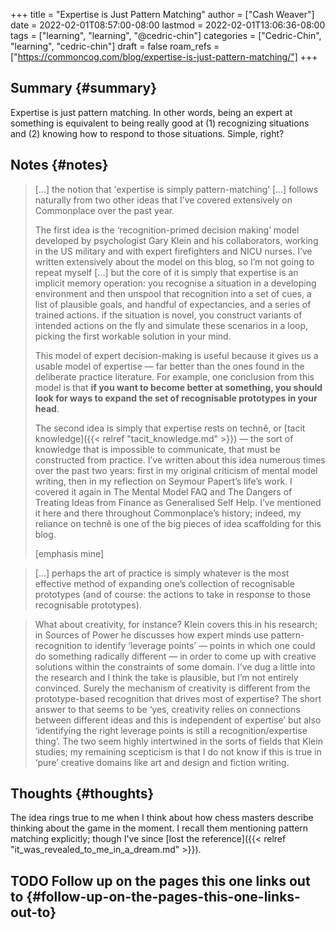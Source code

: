 +++
title = "Expertise is Just Pattern Matching"
author = ["Cash Weaver"]
date = 2022-02-01T08:57:00-08:00
lastmod = 2022-02-01T13:06:36-08:00
tags = ["learning", "learning", "@cedric-chin"]
categories = ["Cedric-Chin", "learning", "cedric-chin"]
draft = false
roam_refs = ["https://commoncog.com/blog/expertise-is-just-pattern-matching/"]
+++

## Summary {#summary}

Expertise is just pattern matching. In other words, being an expert at something is equivalent to being really good at (1) recognizing situations and (2) knowing how to respond to those situations. Simple, right?


## Notes {#notes}

> [...] the notion that 'expertise is simply pattern-matching’ [...] follows naturally from two other ideas that I’ve covered extensively on Commonplace over the past year.
>
> The first idea is the ‘recognition-primed decision making’ model developed by psychologist Gary Klein and his collaborators, working in the US military and with expert firefighters and NICU nurses. I’ve written extensively about the model on this blog, so I’m not going to repeat myself [...] but the core of it is simply that expertise is an implicit memory operation: you recognise a situation in a developing environment and then unspool that recognition into a set of cues, a list of plausible goals, and handful of expectancies, and a series of trained actions. if the situation is novel, you construct variants of intended actions on the fly and simulate these scenarios in a loop, picking the first workable solution in your mind.
>
> This model of expert decision-making is useful because it gives us a usable model of expertise — far better than the ones found in the deliberate practice literature. For example, one conclusion from this model is that **if you want to become better at something, you should look for ways to expand the set of recognisable prototypes in your head**.
>
> The second idea is simply that expertise rests on technê, or [tacit knowledge]({{< relref "tacit_knowledge.md" >}}) — the sort of knowledge that is impossible to communicate, that must be constructed from practice. I’ve written about this idea numerous times over the past two years: first in my original criticism of mental model writing, then in my reflection on Seymour Papert’s life’s work. I covered it again in The Mental Model FAQ and The Dangers of Treating Ideas from Finance as Generalised Self Help. I’ve mentioned it here and there throughout Commonplace’s history; indeed, my reliance on technê is one of the big pieces of idea scaffolding for this blog.
>
> [emphasis mine]

<!--quoteend-->

> [...] perhaps the art of practice is simply whatever is the most effective method of expanding one’s collection of recognisable prototypes (and of course: the actions to take in response to those recognisable prototypes).

<!--quoteend-->

> What about creativity, for instance? Klein covers this in his research; in Sources of Power he discusses how expert minds use pattern-recognition to identify ‘leverage points’ — points in which one could do something radically different — in order to come up with creative solutions within the constraints of some domain. I’ve dug a little into the research and I think the take is plausible, but I’m not entirely convinced. Surely the mechanism of creativity is different from the prototype-based recognition that drives most of expertise? The short answer to that seems to be ‘yes, creativity relies on connections between different ideas and this is independent of expertise’ but also ‘identifying the right leverage points is still a recognition/expertise thing’. The two seem highly intertwined in the sorts of fields that Klein studies; my remaining scepticism is that I do not know if this is true in ‘pure’ creative domains like art and design and fiction writing.


## Thoughts {#thoughts}

The idea rings true to me when I think about how chess masters describe thinking about the game in the moment. I recall them mentioning pattern matching explicitly; though I've since [lost the reference]({{< relref "it_was_revealed_to_me_in_a_dream.md" >}}).


## <span class="org-todo todo TODO">TODO</span> Follow up on the pages this one links out to {#follow-up-on-the-pages-this-one-links-out-to}
